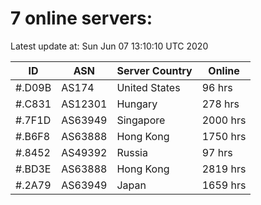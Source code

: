 # 7 online servers:

Latest update at: Sun Jun 07 13:10:10 UTC 2020

| ID | ASN | Server Country | Online |
| -- | --- | -------------- | ------ |
| #.D09B | AS174 | United States | 96 hrs |
| #.C831 | AS12301 | Hungary | 278 hrs |
| #.7F1D | AS63949 | Singapore | 2000 hrs |
| #.B6F8 | AS63888 | Hong Kong | 1750 hrs |
| #.8452 | AS49392 | Russia | 97 hrs |
| #.BD3E | AS63888 | Hong Kong | 2819 hrs |
| #.2A79 | AS63949 | Japan | 1659 hrs |

